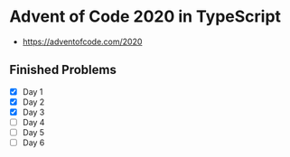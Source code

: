 # Advent of Code 2020 in TypeScript
- https://adventofcode.com/2020

## Finished Problems
- [x] Day 1
- [x] Day 2
- [x] Day 3
- [ ] Day 4
- [ ] Day 5
- [ ] Day 6